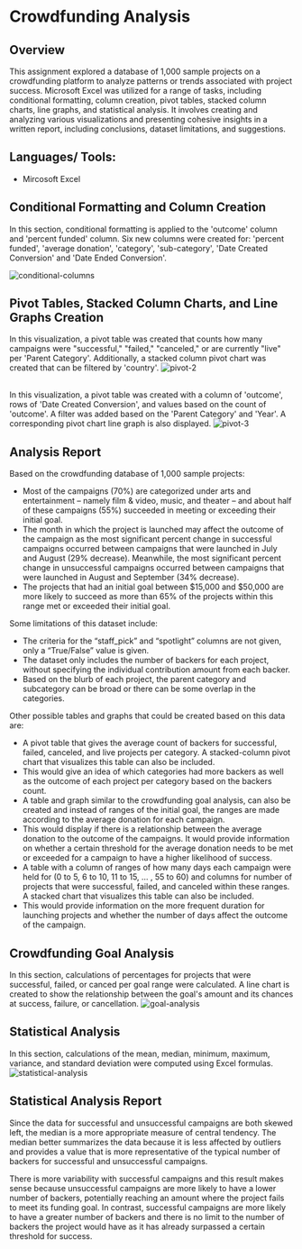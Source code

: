 # Crowdfunding Analysis

## Overview
This assignment explored a database of 1,000 sample projects on a crowdfunding platform to analyze patterns or trends associated with project success. Microsoft Excel was utilized for a range of tasks, including conditional formatting, column creation, pivot tables, stacked column charts, line graphs, and statistical analysis. It involves creating and analyzing various visualizations and presenting cohesive insights in a written report, including conclusions, dataset limitations, and suggestions.

## Languages/ Tools: 
  - Mircosoft Excel

## Conditional Formatting and Column Creation 
In this section, conditional formatting is applied to the 'outcome' column and 'percent funded' column. Six new columns were created for: 'percent funded', 'average donation', 'category', 'sub-category', 'Date Created Conversion' and 'Date Ended Conversion'. 

![conditional-columns](https://github.com/andreaira261/excel-challenge/assets/48165713/ba54b004-7d1b-4fac-868c-9f605c22b853)

## Pivot Tables, Stacked Column Charts, and Line Graphs Creation

In this visualization, a pivot table was created that counts how many campaigns were "successful," "failed," "canceled," or are currently "live" per 'Parent Category'. Additionally, a stacked column pivot chart was created that can be filtered by 'country'. 
![pivot-2](https://github.com/andreaira261/excel-challenge/assets/48165713/0529b6da-9744-4dc3-a996-3f1f3a4e4762)
<br>
<br>

In this visualization, a pivot table was created with a column of 'outcome', rows of 'Date Created Conversion', and values based on the count of 'outcome'. A filter was added based on the 'Parent Category' and 'Year'. A corresponding pivot chart line graph is also displayed. 
![pivot-3](https://github.com/andreaira261/excel-challenge/assets/48165713/4d568320-3f1a-490d-95ef-9167a7b684c2C)

## Analysis Report
Based on the crowdfunding database of 1,000 sample projects: 
-	Most of the campaigns (70%) are categorized under arts and entertainment – namely film & video, music, and theater – and about half of these campaigns (55%) succeeded in meeting or exceeding their initial goal. 
-	The month in which the project is launched may affect the outcome of the campaign as the most significant percent change in successful campaigns occurred between campaigns that were launched in July and August (29% decrease). Meanwhile, the most significant percent change in unsuccessful campaigns occurred between campaigns that were launched in August and September (34% decrease). 
-	The projects that had an initial goal between $15,000 and $50,000 are more likely to succeed as more than 65% of the projects within this range met or exceeded their initial goal.

Some limitations of this dataset include: 
-	The criteria for the “staff_pick” and “spotlight” columns are not given, only a “True/False” value is given. 
-	The dataset only includes the number of backers for each project, without specifying the individual contribution amount from each backer.
-	Based on the blurb of each project, the parent category and subcategory can be broad or there can be some overlap in the categories. 

Other possible tables and graphs that could be created based on this data are: 
-	A pivot table that gives the average count of backers for successful, failed, canceled, and live projects per category. A stacked-column pivot chart that visualizes this table can also be included. 
-	This would give an idea of which categories had more backers as well as the outcome of each project per category based on the backers count. 
-	A table and graph similar to the crowdfunding goal analysis, can also be created and instead of ranges of the initial goal, the ranges are made according to the average donation for each campaign. 
-	This would display if there is a relationship between the average donation to the outcome of the campaigns. It would provide information on whether a certain threshold for the average donation needs to be met or exceeded for a campaign to have a higher likelihood of success.
-	A table with a column of ranges of how many days each campaign were held for (0 to 5, 6 to 10, 11 to 15, … , 55 to 60) and columns for number of projects that were successful, failed, and canceled within these ranges. A stacked chart that visualizes this table can also be included. 
-	This would provide information on the more frequent duration for launching projects and whether the number of days affect the outcome of the campaign. 

## Crowdfunding Goal Analysis 
In this section, calculations of percentages for projects that were successful, failed, or canced per goal range were calculated. A line chart is created to show the relationship between the goal's amount and its chances at success, failure, or cancellation. 
![goal-analysis](https://github.com/andreaira261/excel-challenge/assets/48165713/3b3520c3-8d17-441b-93e6-7b66516e5bc0)

## Statistical Analysis 
In this section, calculations of the mean, median, minimum, maximum, variance, and standard deviation were computed using Excel formulas.
![statistical-analysis](https://github.com/andreaira261/excel-challenge/assets/48165713/f13bdb9b-cc65-4546-b4e5-6fa405301f14)

## Statistical Analysis Report
Since the data for successful and unsuccessful campaigns are both skewed left, the median is a more appropriate measure of central tendency. The median better summarizes the data because it is less affected by outliers and provides a value that is more representative of the typical number of backers for successful and unsuccessful campaigns. 

There is more variability with successful campaigns and this result makes sense because unsuccessful campaigns are more likely to have a lower number of backers, potentially reaching an amount where the project fails to meet its funding goal. In contrast, successful campaigns are more likely to have a greater number of backers and there is no limit to the number of backers the project would have as it has already surpassed a certain threshold for success. 


